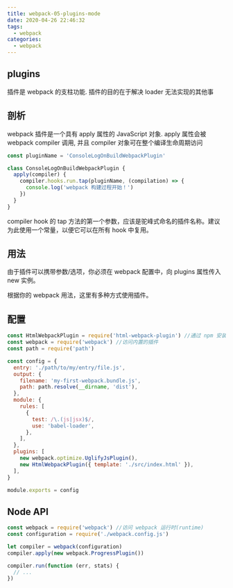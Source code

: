 ```yaml
---
title: webpack-05-plugins-mode
date: 2020-04-26 22:46:32
tags:
  - webpack
categories:
  - webpack
---
```


## plugins

插件是 webpack 的支柱功能. 插件的目的在于解决 loader 无法实现的其他事

## 剖析

webpack 插件是一个具有 apply 属性的 JavaScript 对象. apply 属性会被 webpack compiler 调用, 并且 compiler 对象可在整个编译生命周期访问

```js
const pluginName = 'ConsoleLogOnBuildWebpackPlugin'

class ConsoleLogOnBuildWebpackPlugin {
  apply(compiler) {
    compiler.hooks.run.tap(pluginName, (compilation) => {
      console.log('webpack 构建过程开始！')
    })
  }
}
```

compiler hook 的 tap 方法的第一个参数，应该是驼峰式命名的插件名称。建议为此使用一个常量，以便它可以在所有 hook 中复用。

## 用法

由于插件可以携带参数/选项，你必须在 webpack 配置中，向 plugins 属性传入 new 实例。

根据你的 webpack 用法，这里有多种方式使用插件。

## 配置

```js
const HtmlWebpackPlugin = require('html-webpack-plugin') //通过 npm 安装
const webpack = require('webpack') //访问内置的插件
const path = require('path')

const config = {
  entry: './path/to/my/entry/file.js',
  output: {
    filename: 'my-first-webpack.bundle.js',
    path: path.resolve(__dirname, 'dist'),
  },
  module: {
    rules: [
      {
        test: /\.(js|jsx)$/,
        use: 'babel-loader',
      },
    ],
  },
  plugins: [
    new webpack.optimize.UglifyJsPlugin(),
    new HtmlWebpackPlugin({ template: './src/index.html' }),
  ],
}

module.exports = config
```

## Node API

```js
const webpack = require('webpack') //访问 webpack 运行时(runtime)
const configuration = require('./webpack.config.js')

let compiler = webpack(configuration)
compiler.apply(new webpack.ProgressPlugin())

compiler.run(function (err, stats) {
  // ...
})
```
